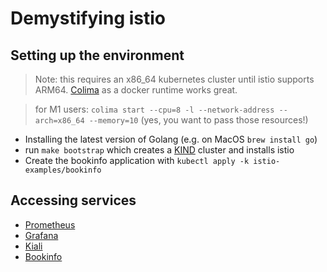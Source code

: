 # Demystifying istio

## Setting up the environment

> Note: this requires an x86_64 kubernetes cluster until istio supports ARM64. [Colima](https://github.com/abiosoft/colima) as a docker runtime works great.

> for M1 users: `colima start --cpu=8 -l --network-address --arch=x86_64 --memory=10` (yes, you want to pass those resources!)

- Installing the latest version of Golang (e.g. on MacOS `brew install go`)
- run `make bootstrap` which creates a [KIND](https://kind.sigs.k8s.io/) cluster and installs istio
- Create the bookinfo application with `kubectl apply -k istio-examples/bookinfo`

## Accessing services

- [Prometheus](http://prometheus.127.0.0.1.nip.io:8080)
- [Grafana](http://grafana.127.0.0.1.nip.io:8080)
- [Kiali](http://kiali.127.0.0.1.nip.io:8080)
- [Bookinfo](http://bookinfo.127.0.0.1.nip.io:8080/productpage)
